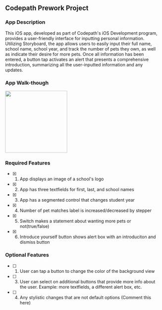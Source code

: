 ## Codepath Prework Project

### App Description
This iOS app, developed as part of Codepath's iOS Development program, provides a user-friendly interface for inputting personal information. Utilizing Storyboard, the app allows users to easily input their full name, school name, school year, and track the number of pets they own, as well as indicate their desire for more pets. Once all information has been entered, a button tap activates an alert that presents a comprehensive introduction, summarizing all the user-inputted information and any updates.

### App Walk-though
<img src="https://gfycat.com/decisivefixedjaeger" width=200><br>

### Required Features

- [x] 1. App displays an image of a school's logo
- [x] 2. App has three textfields for first, last, and school names
- [x] 3. App has a segmented control that changes student year
- [x] 4. Number of pet matches label is increased/decreased by stepper
- [x] 5. Switch makes a statement about wanting more pets or not(true/false) 
- [x] 6. Introduce yourself button shows alert box with an introduciton and dismiss button

### Optional Features

- [ ] 1. User can tap a button to change the color of the background view
- [ ] 3. User can select on additional buttons that provide more info about the user. Example: more textfields, a different alert box, etc.
- [ ] 4. Any stylistic changes that are not default options (Comment this here)
